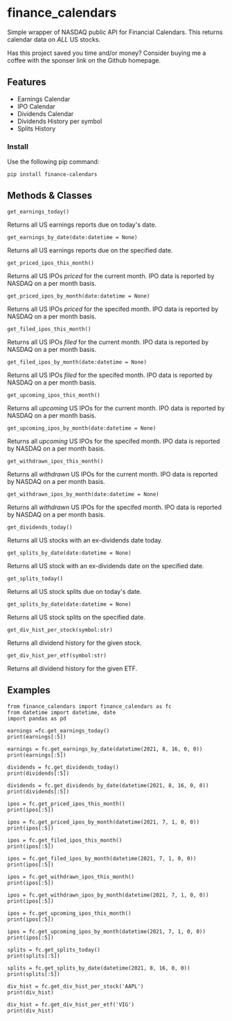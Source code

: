 # finance_calendars
Simple wrapper of NASDAQ public API for Financial Calendars.  This returns calendar data on *ALL* US stocks.

Has this project saved you time and/or money?  Consider buying me a coffee with the sponser link on the Github homepage.

## Features
* Earnings Calendar
* IPO Calendar
* Dividends Calendar
* Dividends History per symbol
* Splits History

### Install
Use the following pip command:
```
pip install finance-calendars
```

## Methods & Classes
```
get_earnings_today()
```
Returns all US earnings reports due on today's date.

```
get_earnings_by_date(date:datetime = None)
```
Returns all US earnings reports due on the specified date.

```
get_priced_ipos_this_month()
```
Returns all US IPOs *priced* for the current month.  IPO data is reported by NASDAQ on a per month basis.

```
get_priced_ipos_by_month(date:datetime = None)
```
Returns all US IPOs *priced* for the specifed month.  IPO data is reported by NASDAQ on a per month basis.

```
get_filed_ipos_this_month()
```
Returns all US IPOs *filed* for the current month.  IPO data is reported by NASDAQ on a per month basis.

```
get_filed_ipos_by_month(date:datetime = None)
```
Returns all US IPOs *filed* for the specifed month.  IPO data is reported by NASDAQ on a per month basis.

```
get_upcoming_ipos_this_month()
```
Returns all *upcoming* US IPOs for the current month.  IPO data is reported by NASDAQ on a per month basis.

```
get_upcoming_ipos_by_month(date:datetime = None)
```
Returns all *upcoming* US IPOs for the specifed month.  IPO data is reported by NASDAQ on a per month basis.

```
get_withdrawn_ipos_this_month()
```
Returns all *withdrawn* US IPOs for the current month.  IPO data is reported by NASDAQ on a per month basis.

```
get_withdrawn_ipos_by_month(date:datetime = None)
```
Returns all *withdrawn* US IPOs for the specifed month.  IPO data is reported by NASDAQ on a per month basis.

```
get_dividends_today()
```
Returns all US stocks with an ex-dividends date today.

```
get_splits_by_date(date:datetime = None)
```
Returns all US stock with an ex-dividends date on the specified date.

```
get_splits_today()
```
Returns all US stock splits due on today's date.

```
get_splits_by_date(date:datetime = None)
```
Returns all US stock splits on the specified date.

```
get_div_hist_per_stock(symbol:str)
```
Returns all dividend history for the given stock.

```
get_div_hist_per_etf(symbol:str)
```
Returns all dividend history for the given ETF.

## Examples

```
from finance_calendars import finance_calendars as fc
from datetime import datetime, date
import pandas as pd

earnings =fc.get_earnings_today()
print(earnings[:5])

earnings = fc.get_earnings_by_date(datetime(2021, 8, 16, 0, 0))
print(earnings[:5])

dividends = fc.get_dividends_today()
print(dividends[:5])

dividends = fc.get_dividends_by_date(datetime(2021, 8, 16, 0, 0))
print(dividends[:5])

ipos = fc.get_priced_ipos_this_month()
print(ipos[:5])

ipos = fc.get_priced_ipos_by_month(datetime(2021, 7, 1, 0, 0))
print(ipos[:5])

ipos = fc.get_filed_ipos_this_month()
print(ipos[:5])

ipos = fc.get_filed_ipos_by_month(datetime(2021, 7, 1, 0, 0))
print(ipos[:5])

ipos = fc.get_withdrawn_ipos_this_month()
print(ipos[:5])

ipos = fc.get_withdrawn_ipos_by_month(datetime(2021, 7, 1, 0, 0))
print(ipos[:5])

ipos = fc.get_upcoming_ipos_this_month()
print(ipos[:5])

ipos = fc.get_upcoming_ipos_by_month(datetime(2021, 7, 1, 0, 0))
print(ipos[:5])

splits = fc.get_splits_today()
print(splits[:5])

splits = fc.get_splits_by_date(datetime(2021, 8, 16, 0, 0))
print(splits[:5])

div_hist = fc.get_div_hist_per_stock('AAPL')
print(div_hist)

div_hist = fc.get_div_hist_per_etf('VIG')
print(div_hist)
```

